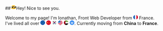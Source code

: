 ##<img src="./assets/cool.gif" width="18" display='inline-block'>Hey! Nice to see you.

Welcome to my page!
I'm Ionathan, Front Web Developer from <img src="./assets/france.png" width="15" display='inline-block'> France. 
I've lived all over 
<img src="./assets/european union.png" width="15" display='inline-block'>
<img src="./assets/china.png" width="15" display='inline-block'> 
<img src="./assets/south korea.png" width="15" display='inline-block'> 
<img src="./assets/united states.png" width="15" display='inline-block'> 
<img src="./assets/united arab emirates.png" width="15" display='inline-block'> 
<img src="./assets/united nations.png" width="15" display='inline-block'>.
Currently moving from <b>China</b> to <b>France</b>.